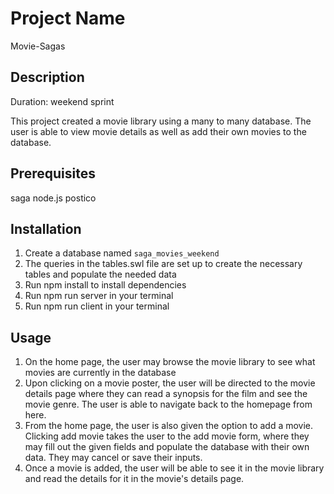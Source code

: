 # Project Name
Movie-Sagas


## Description
Duration: weekend sprint

This project created a movie library using a many to many database. The user is able to view movie details as well as add their own movies to the database.


## Prerequisites
saga
node.js
postico


## Installation
1. Create a database named `saga_movies_weekend`
2. The queries in the tables.swl file are set up to create the necessary tables and populate the needed data
3. Run npm install to install dependencies 
4. Run npm run server in your terminal
5. Run npm run client in your terminal


## Usage
1. On the home page, the user may browse the movie library to see what movies are currently in the database
2. Upon clicking on a movie poster, the user will be directed to the movie details page where they can read a synopsis for the film and see the movie genre. The user is able to navigate back to the homepage from here.
3. From the home page, the user is also given the option to add a movie. Clicking add movie takes the user to the add movie form, where they may fill out the given fields and populate the database with their own data. They may cancel or save their inputs.
4. Once a movie is added, the user will be able to see it in the movie library and read the details for it in the movie's details page.


